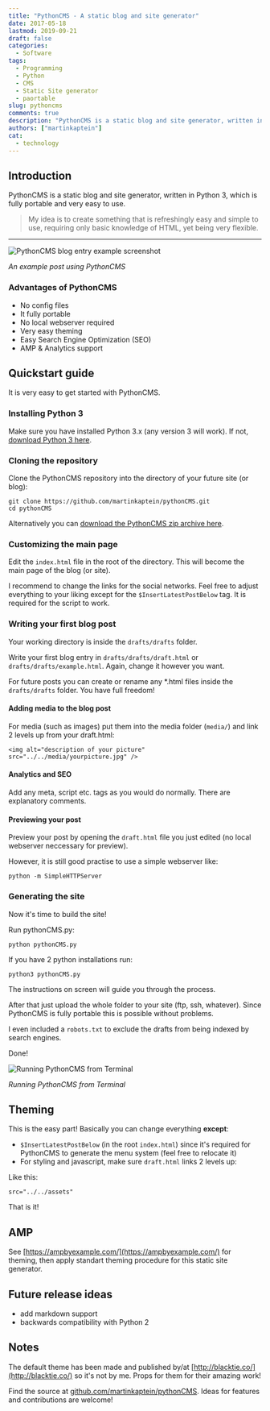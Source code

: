 ```yaml
---
title: "PythonCMS - A static blog and site generator"
date: 2017-05-18
lastmod: 2019-09-21
draft: false
categories:
  - Software
tags:
  - Programming
  - Python
  - CMS
  - Static Site generator
  - paortable
slug: pythoncms
comments: true
description: "PythonCMS is a static blog and site generator, written in Python 3, which is fully portable and very easy to use."
authors: ["martinkaptein"]
cat:
  - technology
---
```



## Introduction

PythonCMS is a static blog and site generator, written in Python 3, which is fully portable and very easy to use.

> My idea is to create something that is refreshingly easy and simple to use,
> requiring only basic knowledge of HTML, yet being very flexible.

***

![PythonCMS blog entry example screenshot](/images/pythoncms_in_action.jpg)

*An example post using PythonCMS*

### Advantages of PythonCMS

- No config files
- It fully portable
- No local webserver required
- Very easy theming
- Easy Search Engine Optimization (SEO)
- AMP & Analytics support

## Quickstart guide

It is very easy to get started with PythonCMS.

### Installing Python 3

Make sure you have installed Python 3.x (any version 3 will work).
If not, [download Python 3 here](https://www.python.org/downloads/).

### Cloning the repository

Clone the PythonCMS repository into the directory of your future site (or blog):

    git clone https://github.com/martinkaptein/pythonCMS.git
    cd pythonCMS
    
Alternatively you can [download the PythonCMS zip archive here](https://github.com/martinkaptein/pythonCMS/archive/master.zip).
    
### Customizing the main page

Edit the `index.html` file in the root of the directory. This will become the main page of the blog (or site).

I recommend to change the links for the social networks. Feel free to adjust everything to your liking except for the ` $InsertLatestPostBelow ` tag. It is required for the script to work.

### Writing your first blog post

Your working directory is inside the ` drafts/drafts ` folder.

Write your first blog entry in ` drafts/drafts/draft.html ` or ` drafts/drafts/example.html `. Again, change it however you want.

For future posts you can create or rename any *.html files inside the ` drafts/drafts ` folder. You have full freedom!

#### Adding media to the blog post

For media (such as images) put them into the media folder (` media/ `) and link 2 levels up from your draft.html:

    <img alt="description of your picture" src="../../media/yourpicture.jpg" />
    
#### Analytics and SEO

Add any meta, script etc. tags as you would do normally. There are explanatory comments.
    
#### Previewing your post

Preview your post by opening the `draft.html` file you just edited (no local webserver neccessary for preview).

However, it is still good practise to use a simple webserver like:

    python -m SimpleHTTPServer

### Generating the site

Now it's time to build the site!

Run pythonCMS.py:

    python pythonCMS.py
    
If you have 2 python installations run:

    python3 pythonCMS.py
    
The instructions on screen will guide you through the process.

After that just upload the whole folder to your site (ftp, ssh, whatever).
Since PythonCMS is fully portable this is possible without problems.

I even included a `robots.txt` to exclude the drafts from being indexed by search engines.

Done!

![Running PythonCMS from Terminal](/images/pythoncms_terminal.jpg)

*Running PythonCMS from Terminal*

## Theming

This is the easy part!
Basically you can change everything **except**:

- ` $InsertLatestPostBelow `  (in the root `index.html`) since it's required for PythonCMS to generate the menu system (feel free to relocate it)
- For styling and javascript, make sure `draft.html` links 2 levels up:

Like this:

    src="../../assets"
    
That is it!


## AMP

See [https://ampbyexample.com/](https://ampbyexample.com/) for theming, then apply standart theming procedure for this static site generator.

## Future release ideas

- add markdown support
- backwards compatibility with Python 2

## Notes

The default theme has been made and published by/at [http://blacktie.co/](http://blacktie.co/) so it's not by me.
Props for them for their amazing work!

Find the source at [github.com/martinkaptein/pythonCMS](https://github.com/martinkaptein/pythonCMS). Ideas for features and contributions are welcome!

